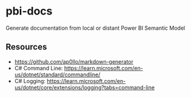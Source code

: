# pbi-docs
Generate documentation from local or distant Power BI Semantic Model 


## Resources

- https://github.com/ap0llo/markdown-generator
- C# Command Line: https://learn.microsoft.com/en-us/dotnet/standard/commandline/
- C# Logging: https://learn.microsoft.com/en-us/dotnet/core/extensions/logging?tabs=command-line